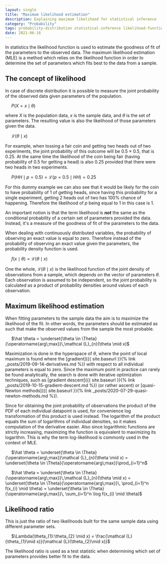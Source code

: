 ```yaml
---
layout: single
title: "Maximum likelihood estimation"
description: Explaining maximum likelihood for statistical inference
category: "Probability"
tags: probability-distribution statistical-inference likelihood-function goodness-of-fit MLE joint-probability log-likelihood
date: 2021-06-16
---
```


In statistics the likelihood function is used to estimate the goodness of fit of the parameters to the observed data. The maximum likelihood estimation (MLE) is a method which relies on the likelihood function in order to determine the set of parameters which fits best to the data from a sample.

## The concept of likelihood

In case of discrete distribution it is possible to measure the joint probability of the observed data given parameters of the population.

&nbsp;&nbsp;&nbsp;&nbsp;
$P(X=x \mid \theta)$

where $X$ is the population data, $x$ is the sample data, and $\theta$ is the set of parameters. The resulting value is also the likelihood of those parameters given the data.

&nbsp;&nbsp;&nbsp;&nbsp;
$\mathcal {L}(\theta \mid x)$

For example, when tossing a fair coin and getting two heads out of two experiments, the joint probability of this outcome will be 0.5 $\times$ 0.5, that is 0.25. At the same time the likelihood of the coin being fair (having probability of 0.5 for getting a head) is also 0.25 provided that there were two heads in two experiments.

&nbsp;&nbsp;&nbsp;&nbsp;
$P(HH \mid p=0.5) = \mathcal {L}(p=0.5 \mid HH) = 0.25$

For this dummy example we can also see that it would be likely for the coin to have probability of 1 of getting heads, since having this probability for a single experiment, getting 2 heads out of two has 100% chance of happening. Therefore the likelihood of $p$ being equal to 1 in this case is 1.

An important notion is that the term likelihood is ***not*** the same as the conditional probability of a certain set of parameters provided the data. Instead, it's a measure of the goodness of fit of the parameters to the data.

When dealing with continuously distributed variables, the probability of observing an exact value is equal to zero. Therefore instead of the probability of observing an exact value given the parameters, the probability density function is used.

&nbsp;&nbsp;&nbsp;&nbsp;
$f(x \mid \theta) = \mathcal {L}(\theta \mid x)$

One the whole, $\mathcal {L}(\theta \mid x)$ is the likelihood function of the joint density of observations from a sample, which depends on the vector of parameters $\theta$. Each observation is assumed to be independent, so the joint probability is calculated as a product of probability densities around values of each observation.

## Maximum likelihood estimation

When fitting parameters to the sample data the aim is to maximize the likelihood of the fit. In other words, the parameters should be estimated as such that make the observed values from the sample the most probable.

&nbsp;&nbsp;&nbsp;&nbsp;
$\hat \theta = \underset{\theta \in \Theta}{\operatorname{arg\;max}}\,\mathcal {L}_{n}(\theta \mid x)$

Maximization is done in the hyperspace of $\theta$, where the point of local maximum is found where the [gradient]({{ site.baseurl }}{% link _posts/2019-09-14-derivatives.md %}) with respect to all individual parameters is equal to zero. Since the maximum point in practice can rarely be found analytically, the search is done with iterative optimization techniques, such as [gradient descent]({{ site.baseurl }}{% link _posts/2019-10-15-gradient-descent.md %}) (or rather ascent) or [quasi-Newton methods]({{ site.baseurl }}{% link _posts/2020-07-29-quasi-newton-methods.md %}).

Since for obtaining the joint probability of observations the product of the PDF of each individual datapoint is used, for convenience log transformation of this product is used instead. The logarithm of the product equals the sum of logarithms of individual densities, so it makes computation of the derivative easier. Also since logarithmic functions are strictly increasing, maximizing the function is equivalent to maximizing its logarithm. This is why the term log-likelihood is commonly used in the context of MLE.

&nbsp;&nbsp;&nbsp;&nbsp;
$\hat \theta = \underset{\theta \in \Theta}{\operatorname{arg\;max}}\mathcal {L}_{n}(\theta \mid x) = \underset{\theta \in \Theta}{\operatorname{arg\;max}}\prod_{i=1}^n$

&nbsp;&nbsp;&nbsp;&nbsp;
$\hat \theta = \underset{\theta \in \Theta}{\operatorname{arg\;max}}\,\mathcal {L}_{n}(\theta \mid x) = \underset{\theta \in \Theta}{\operatorname{arg\;max}}\, \prod_{i=1}^n f(x_{i} \mid \theta) = \underset{\theta \in \Theta}{\operatorname{arg\;max}}\, \sum_{i=1}^n \log f(x_{i} \mid \theta)$

## Likelihood ratio

This is just the ratio of two likelihoods built for the same sample data using different parameter sets.

&nbsp;&nbsp;&nbsp;&nbsp;
$\Lambda(\theta_{1}:\theta_{2} \mid x) = \frac{\mathcal {L}(\theta_{1}\mid x)}{\mathcal {L}(\theta_{2}\mid x)}$

The likelihood ratio is used as a test statistic when determining which set of parameters provides better fit to the data.
